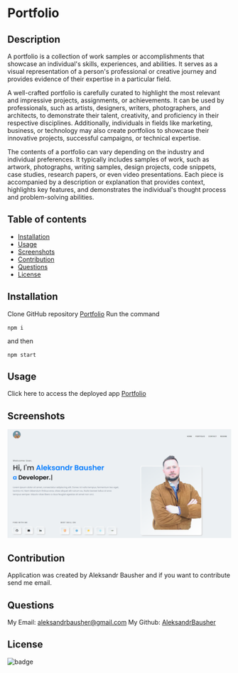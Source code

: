# Portfolio

## Description

A portfolio is a collection of work samples or accomplishments that showcase an individual's skills, experiences, and abilities. It serves as a visual representation of a person's professional or creative journey and provides evidence of their expertise in a particular field.

A well-crafted portfolio is carefully curated to highlight the most relevant and impressive projects, assignments, or achievements. It can be used by professionals, such as artists, designers, writers, photographers, and architects, to demonstrate their talent, creativity, and proficiency in their respective disciplines. Additionally, individuals in fields like marketing, business, or technology may also create portfolios to showcase their innovative projects, successful campaigns, or technical expertise.

The contents of a portfolio can vary depending on the industry and individual preferences. It typically includes samples of work, such as artwork, photographs, writing samples, design projects, code snippets, case studies, research papers, or even video presentations. Each piece is accompanied by a description or explanation that provides context, highlights key features, and demonstrates the individual's thought process and problem-solving abilities.

## Table of contents

- [Installation](#installation)
- [Usage](#usage)
- [Screenshots](#screenshots)
- [Contribution](#contribution)
- [Questions](#questions)
- [License](#license)

## Installation

Clone GitHub repository [Portfolio](https://github.com/AleksandrBausher/portfolio)
Run the command

```
npm i
```

and then

```
npm start
```

## Usage

Click here to access the deployed app [Portfolio](https://aleksandrbausher.github.io/portfolio)

## Screenshots

![First Screen](./src/components/images/ss.png "screen1")

## Contribution

Application was created by Aleksandr Bausher and if you want to contribute send me email.

## Questions

My Email:
[aleksandrbausher@gmail.com](mailto:aleksandrbausher@gmail.com)
My Github:
[AleksandrBausher](https://github.com/aleksandrbausher)

## License

![badge](https://img.shields.io/badge/license-MIT-blue)